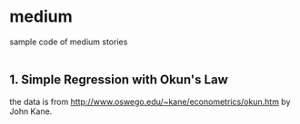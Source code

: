 # medium
sample code of medium stories
</br>
</br>
## 1. Simple Regression with Okun's Law
  the data is from http://www.oswego.edu/~kane/econometrics/okun.htm by John Kane.

